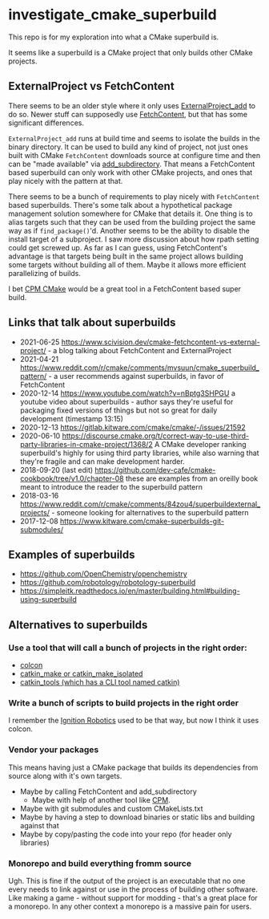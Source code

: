 # investigate_cmake_superbuild
This repo is for my exploration into what a CMake superbuild is.

It seems like a superbuild is a CMake project that only builds other CMake projects.

## ExternalProject vs FetchContent
There seems to be an older style where it only uses [ExternalProject_add](https://cmake.org/cmake/help/latest/module/ExternalProject.html) to do so.
Newer stuff can supposedly use [FetchContent](https://cmake.org/cmake/help/latest/module/FetchContent.html), but that has some significant differences.

`ExternalProject_add` runs at build time and seems to isolate the builds in the binary directory.
It can be used to build any kind of project, not just ones built with CMake
`FetchContent` downloads source at configure time and then can be "made available" via [add_subdirectory](https://cmake.org/cmake/help/latest/command/add_subdirectory.html).
That means a FetchContent based superbuild can only work with other CMake projects, and ones that play nicely with the pattern at that.

There seems to be a bunch of requirements to play nicely with `FetchContent` based superbuilds.
There's some talk about a hypothetical package management solution somewhere for CMake that details it.
One thing is to alias targets such that they can be used from the building project the same way as if `find_package()`'d.
Another seems to be the ability to disable the install target of a subproject.
I saw more discussion about how rpath setting could get screwed up.
As far as I can guess, using FetchContent's advantage is that targets being built in the same project allows building some targets without building all of them.
Maybe it allows more efficient parallelizing of builds.

I bet [CPM CMake](https://github.com/cpm-cmake/CPM.cmake) would be a great tool in a FetchContent based super build.

## Links that talk about superbuilds

* 2021-06-25 https://www.scivision.dev/cmake-fetchcontent-vs-external-project/ - a blog talking about FetchContent and ExternalProject
* 2021-04-21 https://www.reddit.com/r/cmake/comments/mvsuun/cmake_superbuild_pattern/ - a user recommends against superbuilds, in favor of FetchContent
* 2020-12-14 https://www.youtube.com/watch?v=nBptg3SHPGU  a youtube video about superbuilds - author says they're useful for packaging fixed versions of things but not so great for daily development (timestamp 13:15)
* 2020-12-13 https://gitlab.kitware.com/cmake/cmake/-/issues/21592
* 2020-06-10 https://discourse.cmake.org/t/correct-way-to-use-third-party-libraries-in-cmake-project/1368/2 A CMake developer ranking superbuild's highly for using third party libraries, while also warning that they're fragile and can make development harder.
* 2018-09-20 (last edit) https://github.com/dev-cafe/cmake-cookbook/tree/v1.0/chapter-08 these are examples from an oreilly book meant to introduce the reader to the superbuild pattern
* 2018-03-16 https://www.reddit.com/r/cmake/comments/84zou4/superbuildexternal_projects/ - someone looking for alternatives to the superbuild pattern
* 2017-12-08 https://www.kitware.com/cmake-superbuilds-git-submodules/ 


## Examples of superbuilds
* https://github.com/OpenChemistry/openchemistry
* https://github.com/robotology/robotology-superbuild
* https://simpleitk.readthedocs.io/en/master/building.html#building-using-superbuild


## Alternatives to superbuilds

### Use a tool that will call a bunch of projects in the right order:

* [colcon](https://colcon.readthedocs.io)
* [catkin_make or catkin_make_isolated](https://github.com/ros/catkin)
* [catkin_tools (which has a CLI tool named catkin)](https://github.com/catkin/catkin_tools)

### Write a bunch of scripts to build projects in the right order

I remember the [Ignition Robotics](https://www.ignitionrobotics.org) used to be that way, but now I think it uses colcon.

### Vendor your packages
This means having just a CMake package that builds its dependencies from source along with it's own targets.

* Maybe by calling FetchContent and add_subdirectory
  * Maybe with help of another tool like [CPM](https://github.com/cpm-cmake/CPM.cmake).
* Maybe with git submodules and custom CMakeLists.txt
* Maybe by having a step to download binaries or static libs and building against that
* Maybe by copy/pasting the code into your repo (for header only libraries)

### Monorepo and build everything fromm source

Ugh.
This is fine if the output of the project is an executable that no one every needs to link against or use in the process of building other software.
Like making a game - without support for modding - that's a great place for a monorepo.
In any other context a monorepo is a massive pain for users.
